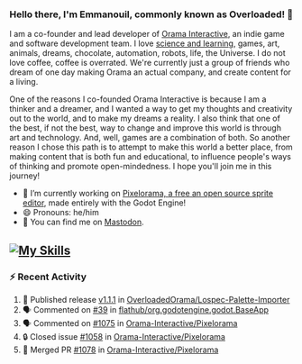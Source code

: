 ### Hello there, I'm Emmanouil, commonly known as Overloaded! 👋
I am a co-founder and lead developer of [Orama Interactive](https://www.oramainteractive.com/), an indie game and software development team. I love [science and learning](https://github.com/OverloadedOrama/KnowledgeBase), games, art, animals, dreams, chocolate, automation, robots, life, the Universe. I do not love coffee, coffee is overrated. We're currently just a group of friends who dream of one day making Orama an actual company, and create content for a living.

One of the reasons I co-founded Orama Interactive is because I am a thinker and a dreamer, and I wanted a way to get my thoughts and creativity out to the world, and to make my dreams a reality. I also think that one of the best, if not the best, way to change and improve this world is through art and technology. And, well, games are a combination of both. So another reason I chose this path is to attempt to make this world a better place, from making content that is both fun and educational, to influence people's ways of thinking and promote open-mindedness. I hope you'll join me in this journey!

- 🔭 I’m currently working on [Pixelorama, a free an open source sprite editor](https://github.com/Orama-Interactive/Pixelorama), made entirely with the Godot Engine!
- 😄 Pronouns: he/him
- 🐘 You can find me on <a rel="me" href="https://mastodon.social/@Overloaded">Mastodon</a>.

[![My Skills](https://skillicons.dev/icons?i=godot,py,cpp,cs,git,linux,html)](https://skillicons.dev)
---

### :zap: Recent Activity

<!--START_SECTION:activity-->
1. 🚀 Published release [v1.1.1](https://github.com/OverloadedOrama/Lospec-Palette-Importer/releases/tag/v1.1.1) in [OverloadedOrama/Lospec-Palette-Importer](https://github.com/OverloadedOrama/Lospec-Palette-Importer)
2. 🗣 Commented on [#39](https://github.com/flathub/org.godotengine.godot.BaseApp/issues/39#issuecomment-2296493245) in [flathub/org.godotengine.godot.BaseApp](https://github.com/flathub/org.godotengine.godot.BaseApp)
3. 🗣 Commented on [#1075](https://github.com/Orama-Interactive/Pixelorama/pull/1075#issuecomment-2294369200) in [Orama-Interactive/Pixelorama](https://github.com/Orama-Interactive/Pixelorama)
4. 🔒 Closed issue [#1058](https://github.com/Orama-Interactive/Pixelorama/issues/1058) in [Orama-Interactive/Pixelorama](https://github.com/Orama-Interactive/Pixelorama)
5. 🎉 Merged PR [#1078](https://github.com/Orama-Interactive/Pixelorama/pull/1078) in [Orama-Interactive/Pixelorama](https://github.com/Orama-Interactive/Pixelorama)
<!--END_SECTION:activity-->

<!--
**OverloadedOrama/OverloadedOrama** is a ✨ _special_ ✨ repository because its `README.md` (this file) appears on your GitHub profile.

Here are some ideas to get you started:

- 👯 I’m looking to collaborate on ...
- 🤔 I’m looking for help with ...
- 💬 Ask me about ...
- 📫 How to reach me: ...
- ⚡ Fun fact: ...
-->
